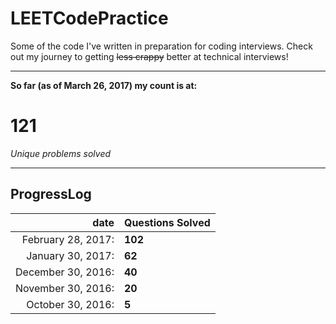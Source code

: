 # LEETCodePractice
Some of the code I've written in preparation for coding interviews. Check out my journey to getting ~~less crappy~~ better at technical interviews!

___

**So far (as of March 26, 2017) my count is at:**   
# 121
*Unique problems solved* 
___
## ProgressLog   
| date | Questions Solved |   
| -: | :- |   
| February 28, 2017: | **102** |   
| January 30, 2017: | **62** |   
| December 30, 2016: | **40** |   
| November 30, 2016: | **20** |   
| October 30, 2016: | **5**  |   
